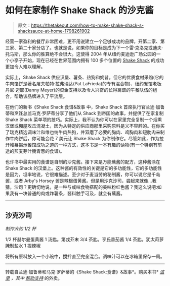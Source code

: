 # 如何在家制作 Shake Shack 的沙克酱

> 原文：<https://thetakeout.com/how-to-make-shake-shack-s-shacksauce-at-home-1798261902>

经营一家盈利的餐厅非常困难，更不用说建立一个足够成功的品牌，开第二家、第三家、第二十家分店了。也就是说，如果你的目标是成为下一个雷·克洛克或迪夫·托马斯，那么你的胜算绝不会很大。这使得 2004 年从纽约麦迪逊广场公园的一个小亭子开始，现在已经在世界范围内拥有 100 多个位置的 [Shake Shack](https://www.shakeshack.com) 的成功更加令人难以理解。



实际上，Shake Shack 供应汉堡、薯条、热狗和奶昔。但它的优质食材采购(它的牛肉馅饼是著名屠夫帕特·拉弗瑞达(Pat LaFrieda)的专有混合物)、纽约餐馆老板丹尼·迈耶(Danny Meyer)的资金支持以及令人兴奋的长得离谱的午餐队伍的组合，帮助该品牌进入了平流层。

在他们的新书《Shake Shack:食谱&故事 中，Shake Shack 首席执行官兰迪·加鲁蒂和烹饪总监马克·罗萨蒂分享了他们从 Shack 到帝国的故事，并提供了在家复制 Shake Shack 菜单项的技巧。实际上，我不认为你可以在家里完全复制一个烟熏汉堡或棚屋攻击混凝土，因为从特定的供应商那里采购原料是义不容辞的。在你买了瑞克精选调味汁和维也纳牛肉热狗，并双磨了必要的胸肉、鸡胸肉和短肋肉来制作牛肉饼后，你可能会花 7 美元让 Shake Shack 为你制作它。尽管如此，作为拉开帷幕揭示餐馆成功之道的一种方式，这本书是一本有趣的读物(有一个特别有前途的煎麦芽汁腌青葱的食谱)。

也许书中最实用的食谱是自制的沙克酱。接下来是万能蘸酱的配方，这种酱涂在 Shake Shack 的汉堡上。这种酱的有效性的关键是它的多功能性，它的多功能性是因为，坦率地说，它很难描述。至少对于麦当劳的秘制酱，你可以说它是千岛酱，或者 Arby's Horsey 酱是辣根蛋黄酱。但是用沙克沙司，尝起来就像…我猜，沙司？更确切地说，是一种与咸味食物搭配的美味粉红色酱？我这么说吧:如果我有一块普通的肉或炸薯条，酱料触手可及，就会有蘸酱。

* * *

## 沙克沙司

*制作大约 1/2 杯*

1/2 杯赫尔曼蛋黄酱
1 汤匙。第戎芥末
3/4 茶匙。亨氏番茄酱
1/4 茶匙。犹太莳萝腌制盐水
1 捏辣椒

将所有原料放入一个小碗中，搅拌直至完全混合。调味汁可以在冰箱里保存一周。

* * *

转载自兰迪·加鲁蒂和马克·罗萨蒂的《Shake Shack:食谱》&故事*。购买本书* [*这里*](http://amzn.to/2pOiu8r) *，其中* [*帮助支持*](http://www.avclub.com/about/) 的外卖。